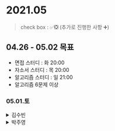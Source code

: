 # 2021.05

> check box : ✅❎ (추가로 진행한 사항 ➕)

## 04.26 - 05.02 목표
- 면접 스터디 :  화 20:00
- 자소서 스터디 : 목 20:00
- 알고리즘 스터디 : 일 21:00
- 알고리즘 6문제 이상

### 05.01.토

<details>
<summary>김수빈</summary>

|Check|To Do|
|:---:|---|
||알고리즘 풀기 - 프로그래머스|
||COS 공부하기|

</details>

<details>
<summary>박주영</summary>
  
|Check|To Do|
|:---:|---|
||알고리즘 풀기 3문제 풀기|

</details>
